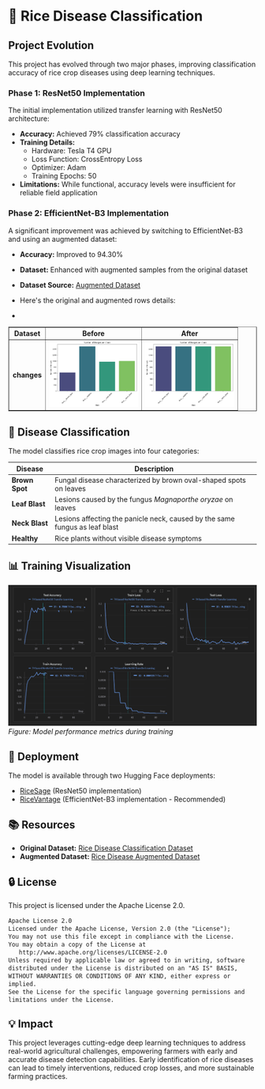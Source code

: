 # 🌾 Rice Disease Classification

## Project Evolution
This project has evolved through two major phases, improving classification accuracy of rice crop diseases using deep learning techniques.

### Phase 1: ResNet50 Implementation
The initial implementation utilized transfer learning with ResNet50 architecture:
- **Accuracy:** Achieved 79% classification accuracy
- **Training Details:**
  - Hardware: Tesla T4 GPU
  - Loss Function: CrossEntropy Loss
  - Optimizer: Adam
  - Training Epochs: 50
- **Limitations:** While functional, accuracy levels were insufficient for reliable field application

### Phase 2: EfficientNet-B3 Implementation
A significant improvement was achieved by switching to EfficientNet-B3 and using an augmented dataset:
- **Accuracy:** Improved to 94.30%
- **Dataset:** Enhanced with augmented samples from the original dataset
- **Dataset Source:** [Augmented Dataset](https://huggingface.co/datasets/Subh775/Rice-Disease-Augmented)

- Here's the original and augmented rows details:
- 
<table border="1">
  <tr>
    <th>Dataset</th>
    <th>Before</th>
    <th>After</th>
  </tr>
  <tr>
    <td><b>changes</b></td>
    <td><img src="tests/original_ds.png" width="180"></td>
    <td><img src="tests/augmented_ds.png" width="180"></td>
  </tr>
</table>

## 🌿 Disease Classification
The model classifies rice crop images into four categories:

| Disease | Description |
|---------|-------------|
| **Brown Spot** | Fungal disease characterized by brown oval-shaped spots on leaves |
| **Leaf Blast** | Lesions caused by the fungus *Magnaporthe oryzae* on leaves |
| **Neck Blast** | Lesions affecting the panicle neck, caused by the same fungus as leaf blast |
| **Healthy** | Rice plants without visible disease symptoms |

## 📊 Training Visualization
![with Resnet-50](tests/progression_graphs.png)
*Figure: Model performance metrics during training*

## 🚀 Deployment
The model is available through two Hugging Face deployments:
- [RiceSage](https://huggingface.co/spaces/Subh775/RiceSage) (ResNet50 implementation)
- [RiceVantage](https://huggingface.co/spaces/Subh775/RiceVantage) (EfficientNet-B3 implementation - Recommended)

## 📚 Resources
- **Original Dataset:** [Rice Disease Classification Dataset](https://huggingface.co/datasets/Subh775/Rice-Disease-Classification)
- **Augmented Dataset:** [Rice Disease Augmented Dataset](https://huggingface.co/datasets/Subh775/Rice-Disease-Augmented)

## 🔒 License
This project is licensed under the Apache License 2.0.

```
Apache License 2.0
Licensed under the Apache License, Version 2.0 (the "License");
You may not use this file except in compliance with the License.
You may obtain a copy of the License at
   http://www.apache.org/licenses/LICENSE-2.0
Unless required by applicable law or agreed to in writing, software
distributed under the License is distributed on an "AS IS" BASIS,
WITHOUT WARRANTIES OR CONDITIONS OF ANY KIND, either express or implied.
See the License for the specific language governing permissions and
limitations under the License.
```

## 💡 Impact
This project leverages cutting-edge deep learning techniques to address real-world agricultural challenges, empowering farmers with early and accurate disease detection capabilities. Early identification of rice diseases can lead to timely interventions, reduced crop losses, and more sustainable farming practices.
